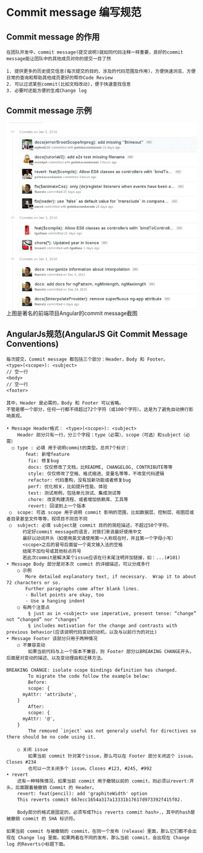 # Commit message 编写规范

##	Commit message 的作用

	在团队开发中，commit message(提交说明)就如同代码注释一样重要，良好的commit message能让团队中的其他成员对你的提交一目了然

	1. 提供更多的历史提交信息(每次提交的目的、涉及的代码范围及作用)，方便快速浏览、方便日常的查询和帮助其他成员更好的帮你Code Review
	2. 可以过滤某些commit(比如文档改动)，便于快速查找信息
	3. 必要时还能方便的生成Change log

## Commit message 示例

![](./media/a-b-c.png)
上图是著名的前端项目Angular的commit message截图

## AngularJs规范(AngularJS Git Commit Message Conventions)

```
每次提交，Commit message 都包括三个部分：Header，Body 和 Footer。
<type>(<scope>): <subject>
// 空一行
<body>
// 空一行
<footer>

其中，Header 是必需的，Body 和 Footer 可以省略。
不管是哪一个部分，任何一行都不得超过72个字符（或100个字符）。这是为了避免自动换行影响美观。

• Message Header格式： <type>(<scope>): <subject>
    Header 部分只有一行，分三个字段：type（必需）、scope（可选）和subject（必需）
  ○ type : 必填 用于说明commit的类型。总共7个标识：
	   feat: 新增feature
		fix: 修复bug
		docs: 仅仅修改了文档，比README, CHANGELOG, CONTRIBUTE等等
		style: 仅仅修改了空格、格式缩进、变量名等等，不改变代码逻辑
		refactor: 代码重构，没有加新功能或者修复bug
		perf: 优化相关，比如提升性能、体验
		test: 测试用例，包括单元测试、集成测试等
		chore: 改变构建流程、或者增加依赖库、工具等
		revert: 回滚到上一个版本
 ○ 	scope: 可选 scope 用于说明 commit 影响的范围，比如数据层、控制层、视图层或者目录甚至文件等等，视项目不同百不同
 ○ 	subject: 必填 subject是 commit 目的的简短描述，不超过50个字符。
	  约定好commit message的语言，对我们来说最好使用中文
	  最好以动词开头（如使用英文请使用第一人称现在时，并且第一个字母小写）
	  <scope>之后的冒号后面留一个英文输入法的空格
	  结尾不加句号或其他标点符号
	  若此次commit是解决某个issue应该在行末尾注明并加链接，如：...(#101)
• Message Body 部分是对本次 commit 的详细描述，可以分成多行
    ○ 示例
	   More detailed explanatory text, if necessary.  Wrap it to about 72 characters or so.
	   Further paragraphs come after blank lines.
	   - Bullet points are okay, too
	   - Use a hanging indent
	○ 有两个注意点
		§ just as in <subject> use imperative, present tense: “change” not “changed” nor “changes”
		§ includes motivation for the change and contrasts with previous behavior(应该说明代码变动的动机，以及与以前行为的对比)
• Message Footer 该部分只用于两种情况
	○ 不兼容变动
		如果当前代码与上一个版本不兼容，则 Footer 部分以BREAKING CHANGE开头，后面是对变动的描述、以及变动理由和迁移方法。

BREAKING CHANGE: isolate scope bindings definition has changed.
		To migrate the code follow the example below:
		Before:
		scope: {
      myAttr: 'attribute',
    }
		After:
		scope: {
      myAttr: '@',
    }
		The removed `inject` was not generaly useful for directives so there should be no code using it.

	○ 关闭 issue
		如果当前 commit 针对某个issue，那么可以在 Footer 部分关闭这个 issue。Closes #234
		也可以一次关闭多个 issue。Closes #123, #245, #992
• revert
	还有一种特殊情况，如果当前 commit 用于撤销以前的 commit，则必须以revert:开头，后面跟着被撤销 Commit 的 Header。
	revert: feat(pencil): add 'graphiteWidth' option
	This reverts commit 667ecc1654a317a13331b17617d973392f415f02.

	Body部分的格式是固定的，必须写成This reverts commit hash>.，其中的hash是被撤销 commit 的 SHA 标识符。

如果当前 commit 与被撤销的 commit，在同一个发布（release）里面，那么它们都不会出现在 Change log 里面。如果两者在不同的发布，那么当前 commit，会出现在 Change log 的Reverts小标题下面。
```
